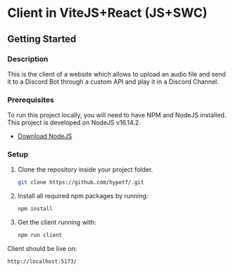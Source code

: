 # Client in ViteJS+React (JS+SWC)

## Getting Started

### Description

This is the client of a website which allows to upload an
audio file and send it to a Discord Bot through a custom API and play it in a Discord Channel.

### Prerequisites

To run this project locally, you will need to have NPM and NodeJS installed.<br/>
This project is developed on NodeJS v16.14.2.<br/>

-   [Download NodeJS](https://nodejs.org/en/download/)

### Setup

1. Clone the repository inside your project folder.
    ```sh
    git clone https://github.com/hypetf/.git
    ```
2. Install all required npm packages by running:
    ```sh
    npm install
    ```
3. Get the client running with:
    ```sh
    npm run client
    ```

Client should be live on:

```sh
http://localhost:5173/
```
